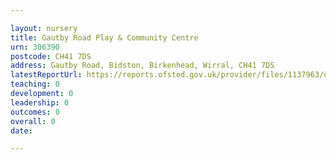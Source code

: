```yaml
---

layout: nursery
title: Gautby Road Play & Community Centre
urn: 306390
postcode: CH41 7DS
address: Gautby Road, Bidston, Birkenhead, Wirral, CH41 7DS
latestReportUrl: https://reports.ofsted.gov.uk/provider/files/1137963/urn/306390.pdf
teaching: 0
development: 0
leadership: 0
outcomes: 0
overall: 0
date: 

---
```

